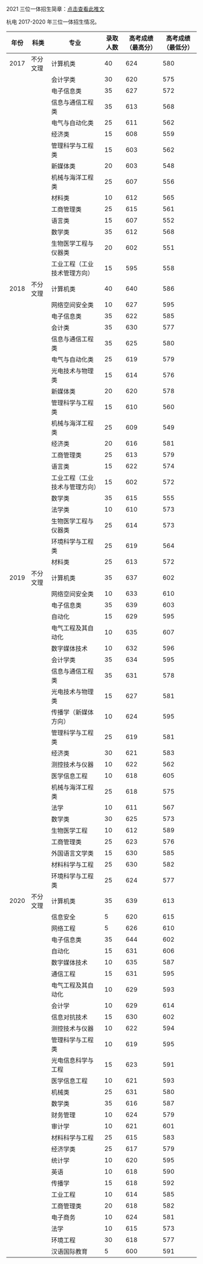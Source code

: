 2021 三位一体招生简章：[点击查看此推文]()
​

杭电 2017-2020 年三位一体招生情况。

| 年份 | 科类     | 专业                           | 录取人数 | 高考成绩（最高分） | 高考成绩（最低分） |
| ---- | -------- | ------------------------------ | -------- | ------------------ | ------------------ |
| 2017 | 不分文理 | 计算机类                       | 40       | 624                | 580                |
|      |          | 会计学类                       | 30       | 620                | 575                |
|      |          | 电子信息类                     | 35       | 627                | 572                |
|      |          | 信息与通信工程类               | 35       | 613                | 568                |
|      |          | 电气与自动化类                 | 25       | 611                | 562                |
|      |          | 经济类                         | 15       | 608                | 559                |
|      |          | 管理科学与工程类               | 15       | 603                | 562                |
|      |          | 新媒体类                       | 20       | 603                | 548                |
|      |          | 机械与海洋工程类               | 25       | 607                | 556                |
|      |          | 材料类                         | 10       | 612                | 565                |
|      |          | 工商管理类                     | 25       | 615                | 561                |
|      |          | 语言类                         | 15       | 607                | 552                |
|      |          | 数学类                         | 35       | 612                | 568                |
|      |          | 生物医学工程与仪器类           | 20       | 602                | 551                |
|      |          | 工业工程（工业技术管理方向）   | 15       | 595                | 558                |
| 2018 | 不分文理 | 计算机类                       | 40       | 640                | 586                |
|      |          | 网络空间安全类                 | 10       | 627                | 595                |
|      |          | 电子信息类                     | 35       | 622                | 585                |
|      |          | 会计类                         | 35       | 630                | 577                |
|      |          | 信息与通信工程类               | 35       | 625                | 580                |
|      |          | 电气与自动化类                 | 25       | 619                | 579                |
|      |          | 光电技术与物理类               | 15       | 614                | 576                |
|      |          | 新媒体类                       | 20       | 620                | 578                |
|      |          | 管理科学与工程类               | 15       | 610                | 560                |
|      |          | 机械与海洋工程类               | 25       | 609                | 549                |
|      |          | 经济类                         | 20       | 616                | 581                |
|      |          | 工商管理类                     | 25       | 613                | 579                |
|      |          | 语言类                         | 15       | 622                | 574                |
|      |          | 工业工程（工业技术与管理方向） | 15       | 602                | 572                |
|      |          | 数学类                         | 35       | 615                | 555                |
|      |          | 法学类                         | 10       | 610                | 573                |
|      |          | 生物医学工程与仪器类           | 25       | 614                | 573                |
|      |          | 环境科学与工程类               | 25       | 619                | 564                |
|      |          | 材料类                         | 25       | 613                | 572                |
| 2019 | 不分文理 | 计算机类                       | 35       | 637                | 602                |
|      |          | 网络空间安全类                 | 10       | 633                | 610                |
|      |          | 电子信息类                     | 35       | 639                | 603                |
|      |          | 自动化                         | 15       | 629                | 595                |
|      |          | 电气工程及其自动化             | 10       | 635                | 607                |
|      |          | 数字媒体技术                   | 10       | 632                | 596                |
|      |          | 会计学类                       | 35       | 634                | 595                |
|      |          | 信息与通信工程类               | 35       | 631                | 578                |
|      |          | 光电技术与物理类               | 15       | 627                | 581                |
|      |          | 传播学（新媒体方向）           | 10       | 624                | 595                |
|      |          | 管理科学与工程类               | 25       | 619                | 581                |
|      |          | 经济类                         | 30       | 621                | 583                |
|      |          | 测控技术与仪器                 | 10       | 622                | 562                |
|      |          | 医学信息工程                   | 10       | 618                | 605                |
|      |          | 机械与海洋工程类               | 25       | 618                | 575                |
|      |          | 法学                           | 10       | 611                | 567                |
|      |          | 数学类                         | 30       | 625                | 573                |
|      |          | 生物医学工程                   | 10       | 612                | 589                |
|      |          | 工商管理类                     | 25       | 623                | 576                |
|      |          | 外国语言文学类                 | 15       | 630                | 585                |
|      |          | 材料科学与工程                 | 25       | 630                | 582                |
|      |          | 环境科学与工程类               | 25       | 624                | 577                |
| 2020 | 不分文理 | 计算机类                       | 35       | 639                | 613                |
|      |          | 信息安全                       | 5        | 620                | 615                |
|      |          | 网络工程                       | 5        | 626                | 610                |
|      |          | 电子信息类                     | 35       | 644                | 602                |
|      |          | 自动化                         | 15       | 631                | 606                |
|      |          | 数字媒体技术                   | 10       | 635                | 587                |
|      |          | 通信工程                       | 15       | 631                | 595                |
|      |          | 电气工程及其自动化             | 10       | 629                | 593                |
|      |          | 会计学                         | 10       | 629                | 614                |
|      |          | 信息对抗技术                   | 15       | 630                | 602                |
|      |          | 测控技术与仪器                 | 10       | 622                | 594                |
|      |          | 管理科学与工程类               | 10       | 619                | 595                |
|      |          | 光电信息科学与工程             | 15       | 623                | 591                |
|      |          | 医学信息工程                   | 10       | 621                | 593                |
|      |          | 机械类                         | 25       | 631                | 580                |
|      |          | 数学类                         | 35       | 616                | 587                |
|      |          | 财务管理                       | 10       | 624                | 579                |
|      |          | 审计学                         | 10       | 621                | 601                |
|      |          | 材料科学与工程                 | 25       | 615                | 583                |
|      |          | 经济学类                       | 25       | 617                | 579                |
|      |          | 统计学                         | 10       | 620                | 595                |
|      |          | 英语                           | 10       | 618                | 590                |
|      |          | 传播学                         | 15       | 618                | 592                |
|      |          | 工业工程                       | 10       | 614                | 585                |
|      |          | 工商管理类                     | 20       | 618                | 582                |
|      |          | 电子商务                       | 10       | 624                | 581                |
|      |          | 法学                           | 10       | 615                | 573                |
|      |          | 环境工程                       | 30       | 618                | 577                |
|      |          | 汉语国际教育                   | 5        | 600                | 591                |
